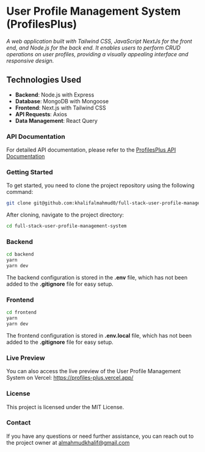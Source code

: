 # User Profile Management System (ProfilesPlus)

_A web application built with Tailwind CSS, JavaScript NextJs for the front end, and Node.js for the back end. It enables users to perform CRUD operations on user profiles, providing a visually appealing interface and responsive design._

## Technologies Used

- **Backend**: Node.js with Express
- **Database**: MongoDB with Mongoose
- **Frontend**: Next.js with Tailwind CSS
- **API Requests**: Axios
- **Data Management**: React Query

### API Documentation

For detailed API documentation, please refer to the [ProfilesPlus API Documentation][APIDOC]

### Getting Started

To get started, you need to clone the project repository using the following command:

```sh
git clone git@github.com:khalifalmahmud0/full-stack-user-profile-management-system.git
```

After cloning, navigate to the project directory:

```sh
cd full-stack-user-profile-management-system
```

### Backend

```sh
cd backend
yarn
yarn dev
```

The backend configuration is stored in the **.env** file, which has not been added to the **.gitignore** file for easy setup.

### Frontend

```sh
cd frontend
yarn
yarn dev
```

The frontend configuration is stored in **.env.local** file, which has not been added to the **.gitignore** file for easy setup.

### Live Preview

You can also access the live preview of the User Profile Management System on Vercel: https://profiles-plus.vercel.app/

### License

This project is licensed under the MIT License.

### Contact

If you have any questions or need further assistance, you can reach out to the project owner at almahmudkhalif@gmail.com

[APIDOC]: https://documenter.getpostman.com/view/28312754/2s946maA1i
